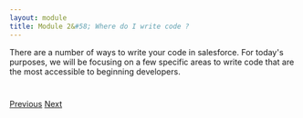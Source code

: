 ```yaml
---
layout: module
title: Module 2&#58; Where do I write code ?
---
```


There are a number of ways to write your code in salesforce. For today's purposes, we will be focusing on a few specific areas to write code that are the most accessible to beginning developers. 


<div class="row" style="margin-top:40px;">
<div class="col-sm-12">
<a href="1.2-limits-to-declarative-logic.html" class="btn btn-default"><i class="glyphicon glyphicon-chevron-left"></i> Previous</a>
<a href="2.1-the-developer-console.html" class="btn btn-default pull-right">Next <i class="glyphicon glyphicon-chevron-right"></i></a>
</div>
</div>
